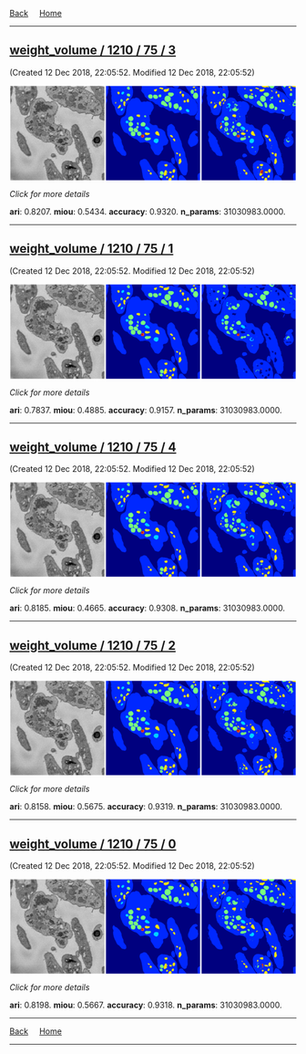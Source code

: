 
[Back](..)&nbsp;&nbsp;&nbsp;&nbsp;&nbsp;[Home](www.leapmanlab.github.io/snapshots)

---

<div class="summary"><a href="3"><h2>weight_volume / 1210 / 75 / 3</h2></a><p>(Created 12 Dec 2018, 22:05:52. Modified 12 Dec 2018, 22:05:52)
</p><a href="3"><img src="3/media/summary.png" align="center"></a><p>
<i>Click for more details</i>
</p></div>

**ari**: 0.8207. **miou**: 0.5434. **accuracy**: 0.9320. **n_params**: 31030983.0000. 

---

<div class="summary"><a href="1"><h2>weight_volume / 1210 / 75 / 1</h2></a><p>(Created 12 Dec 2018, 22:05:52. Modified 12 Dec 2018, 22:05:52)
</p><a href="1"><img src="1/media/summary.png" align="center"></a><p>
<i>Click for more details</i>
</p></div>

**ari**: 0.7837. **miou**: 0.4885. **accuracy**: 0.9157. **n_params**: 31030983.0000. 

---

<div class="summary"><a href="4"><h2>weight_volume / 1210 / 75 / 4</h2></a><p>(Created 12 Dec 2018, 22:05:52. Modified 12 Dec 2018, 22:05:52)
</p><a href="4"><img src="4/media/summary.png" align="center"></a><p>
<i>Click for more details</i>
</p></div>

**ari**: 0.8185. **miou**: 0.4665. **accuracy**: 0.9308. **n_params**: 31030983.0000. 

---

<div class="summary"><a href="2"><h2>weight_volume / 1210 / 75 / 2</h2></a><p>(Created 12 Dec 2018, 22:05:52. Modified 12 Dec 2018, 22:05:52)
</p><a href="2"><img src="2/media/summary.png" align="center"></a><p>
<i>Click for more details</i>
</p></div>

**ari**: 0.8158. **miou**: 0.5675. **accuracy**: 0.9319. **n_params**: 31030983.0000. 

---

<div class="summary"><a href="0"><h2>weight_volume / 1210 / 75 / 0</h2></a><p>(Created 12 Dec 2018, 22:05:52. Modified 12 Dec 2018, 22:05:52)
</p><a href="0"><img src="0/media/summary.png" align="center"></a><p>
<i>Click for more details</i>
</p></div>

**ari**: 0.8198. **miou**: 0.5667. **accuracy**: 0.9318. **n_params**: 31030983.0000. 

---

[Back](..)&nbsp;&nbsp;&nbsp;&nbsp;&nbsp;[Home](www.leapmanlab.github.io/snapshots)

---